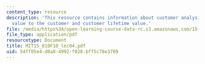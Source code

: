```yaml
---
content_type: resource
description: 'This resource contains information about customer analysis II and III:
  value to the customer and customer lifetime value.'
file: /media/https%3A/open-learning-course-data-rc.s3.amazonaws.com/15-810-marketing-management-fall-2010/54ff05e4d0a84992f028bff5c78e3709_MIT15_810F10_lec04.pdf
file_type: application/pdf
resourcetype: Document
title: MIT15_810F10_lec04.pdf
uid: 54ff05e4-d0a8-4992-f028-bff5c78e3709
---
```


